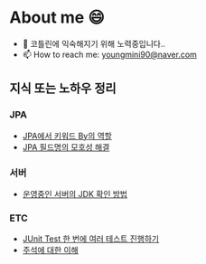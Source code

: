# **About me** 😄

- 🌱 코틀린에 익숙해지기 위해 노력중입니다..
- 📫 How to reach me: youngmini90@naver.com

## 지식 또는 노하우 정리
### JPA
- [JPA에서 키워드 By의 역할](https://github.com/tomlittlekim/tomlittlekim/blob/main/Note/JPA/KeywordByInJpa.md)
- [JPA 필드명의 모호성 해결](https://github.com/tomlittlekim/tomlittlekim/blob/main/Note/JPA/TipForAmbiguityOfJPAFieldName.md)

### 서버
- [운영중인 서버의 JDK 확인 방법](https://github.com/tomlittlekim/tomlittlekim/blob/main/Note/Server/jdkVersionOnService.md)

### ETC
- [JUnit Test 한 번에 여러 테스트 진행하기](https://github.com/tomlittlekim/tomlittlekim/blob/main/Note/ETC/JunitMultipleTest.md)
- [주석에 대한 이해](https://github.com/tomlittlekim/tomlittlekim/blob/main/Note/ETC/AboutComment.md#%EC%A3%BC%EC%84%9D%EC%97%90-%EB%8C%80%ED%95%9C-%EC%9D%B4%ED%95%B4)
